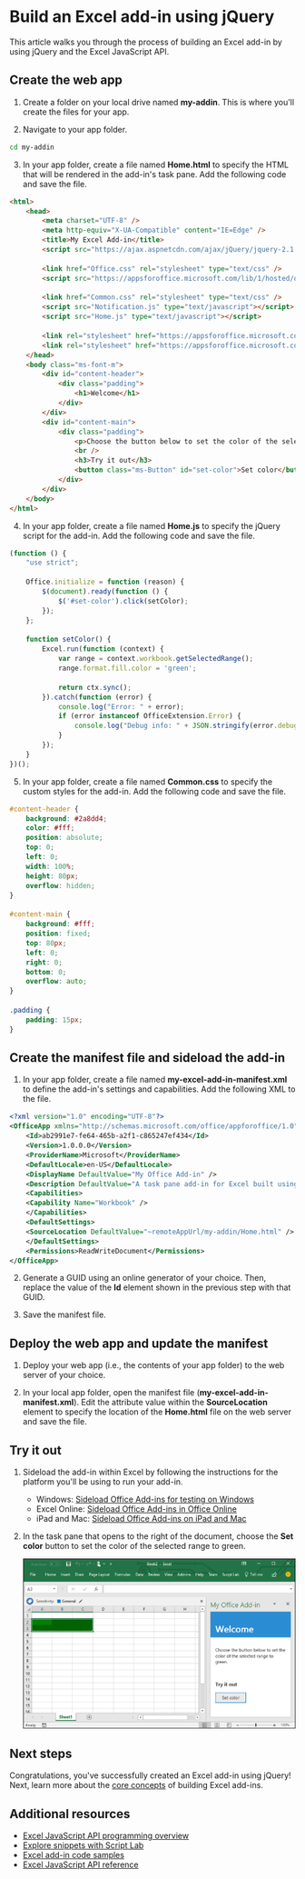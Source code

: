 # Build an Excel add-in using jQuery

This article walks you through the process of building an Excel add-in by using jQuery and the Excel JavaScript API.

## Create the web app

1. Create a folder on your local drive named **my-addin**. This is where you'll create the files for your app.

2. Navigate to your app folder.
```bash
cd my-addin
```

3. In your app folder, create a file named **Home.html** to specify the HTML that will be rendered in the add-in's task pane. Add the following code and save the file.
```html
<html>
    <head>
        <meta charset="UTF-8" />
        <meta http-equiv="X-UA-Compatible" content="IE=Edge" />
        <title>My Excel Add-in</title>
        <script src="https://ajax.aspnetcdn.com/ajax/jQuery/jquery-2.1.4.min.js"></script>

        <link href="Office.css" rel="stylesheet" type="text/css" />
        <script src="https://appsforoffice.microsoft.com/lib/1/hosted/office.js" type="text/javascript"></script>

        <link href="Common.css" rel="stylesheet" type="text/css" />
        <script src="Notification.js" type="text/javascript"></script>
        <script src="Home.js" type="text/javascript"></script>

        <link rel="stylesheet" href="https://appsforoffice.microsoft.com/fabric/1.0/fabric.min.css">
        <link rel="stylesheet" href="https://appsforoffice.microsoft.com/fabric/1.0/fabric.components.min.css">
    </head>
    <body class="ms-font-m">
        <div id="content-header">
            <div class="padding">
                <h1>Welcome</h1>
            </div>
        </div>
        <div id="content-main">
            <div class="padding">
                <p>Choose the button below to set the color of the selected range to green.</p>
                <br />
                <h3>Try it out</h3>
                <button class="ms-Button" id="set-color">Set color</button>
            </div>
        </div>
    </body>
</html>
```

4. In your app folder, create a file named **Home.js** to specify the jQuery script for the add-in. Add the following code and save the file.
```js
(function () {
    "use strict";

    Office.initialize = function (reason) {
        $(document).ready(function () {
            $('#set-color').click(setColor);
        });
    };

    function setColor() {
        Excel.run(function (context) {
            var range = context.workbook.getSelectedRange();
            range.format.fill.color = 'green';

            return ctx.sync();
        }).catch(function (error) {
            console.log("Error: " + error);
            if (error instanceof OfficeExtension.Error) {
                console.log("Debug info: " + JSON.stringify(error.debugInfo));
            }
        });
    }
})();
```

5. In your app folder, create a file named **Common.css** to specify the custom styles for the add-in. Add the following code and save the file.

```css
#content-header {
    background: #2a8dd4;
    color: #fff;
    position: absolute;
    top: 0;
    left: 0;
    width: 100%;
    height: 80px; 
    overflow: hidden;
}

#content-main {
    background: #fff;
    position: fixed;
    top: 80px;
    left: 0;
    right: 0;
    bottom: 0;
    overflow: auto; 
}

.padding {
    padding: 15px;
}
```

## Create the manifest file and sideload the add-in

1. In your app folder, create a file named **my-excel-add-in-manifest.xml** to define the add-in's settings and capabilities. Add the following XML to the file.
```xml
<?xml version="1.0" encoding="UTF-8"?>
<OfficeApp xmlns="http://schemas.microsoft.com/office/appforoffice/1.0" xmlns:xsi="http://www.w3.org/2001/XMLSchema-instance" xsi:type="TaskPaneApp">
    <Id>ab2991e7-fe64-465b-a2f1-c865247ef434</Id>
    <Version>1.0.0.0</Version>
    <ProviderName>Microsoft</ProviderName>
    <DefaultLocale>en-US</DefaultLocale>
    <DisplayName DefaultValue="My Office Add-in" />
    <Description DefaultValue="A task pane add-in for Excel built using jQuery"/>
    <Capabilities>
    <Capability Name="Workbook" />
    </Capabilities>
    <DefaultSettings>
    <SourceLocation DefaultValue="~remoteAppUrl/my-addin/Home.html" />
    </DefaultSettings>
    <Permissions>ReadWriteDocument</Permissions>
</OfficeApp>
```

2.  Generate a GUID using an online generator of your choice. Then, replace the value of the **Id** element shown in the previous step with that GUID.

3.	Save the manifest file. 

## Deploy the web app and update the manifest

1. Deploy your web app (i.e., the contents of your app folder) to the web server of your choice.

2. In your local app folder, open the manifest file (**my-excel-add-in-manifest.xml**). Edit the attribute value within the **SourceLocation** element to specify the location of the **Home.html** file on the web server and save the file.

## Try it out

1. Sideload the add-in within Excel by following the instructions for the platform you'll be using to run your add-in.
    - Windows: [Sideload Office Add-ins for testing on Windows](../testing/create-a-network-shared-folder-catalog-for-task-pane-and-content-add-ins.md)
    - Excel Online: [Sideload Office Add-ins in Office Online](../testing/sideload-office-add-ins-for-testing.md#sideload-an-office-add-in-on-office-online)
    - iPad and Mac: [Sideload Office Add-ins on iPad and Mac](../testing/sideload-an-office-add-in-on-ipad-and-mac.md)

2. In the task pane that opens to the right of the document, choose the **Set color** button to set the color of the selected range to green.

    ![Excel Add-in](images/excel_quickstart_addin_1.png)

## Next steps

Congratulations, you've successfully created an Excel add-in using jQuery! Next, learn more about the [core concepts](excel-add-ins-core-concepts.md?product=excel) of building Excel add-ins.

## Additional resources

* [Excel JavaScript API programming overview](excel-add-ins-core-concepts.md?product=excel)
* [Explore snippets with Script Lab](https://store.office.com/en-001/app.aspx?assetid=WA104380862&ui=en-US&rs=en-001&ad=US&appredirect=false)
* [Excel add-in code samples](http://dev.office.com/code-samples#?filters=excel,office%20add-ins)
* [Excel JavaScript API reference](../../reference/excel/excel-add-ins-reference-overview.md?product=excel)
